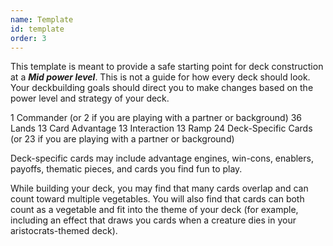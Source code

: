 ```yaml
---
name: Template
id: template
order: 3
---
```


This template is meant to provide a safe starting point for deck construction at a _**Mid power level**_. This is not a guide for how every deck should look. Your deckbuilding goals should direct you to make changes based on the power level and strategy of your deck.

1 Commander (or 2 if you are playing with a partner or background)
36 Lands
13 Card Advantage
13 Interaction
13 Ramp
24 Deck-Specific Cards (or 23 if you are playing with a partner or background)

Deck-specific cards may include advantage engines, win-cons, enablers, payoffs, thematic pieces, and cards you find fun to play.

While building your deck, you may find that many cards overlap and can count toward multiple vegetables. You will also find that cards can both count as a vegetable and fit into the theme of your deck (for example, including an effect that draws you cards when a creature dies in your aristocrats-themed deck).
